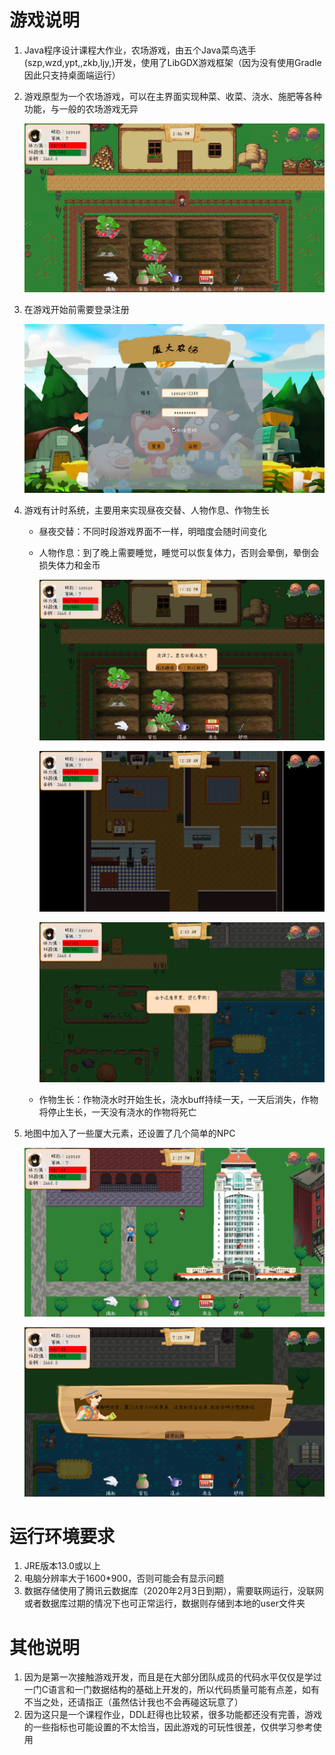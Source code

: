 # 游戏说明

1. Java程序设计课程大作业，农场游戏，由五个Java菜鸟选手(szp,wzd,ypt,,zkb,ljy,)开发，使用了LibGDX游戏框架（因为没有使用Gradle因此只支持桌面端运行）

2. 游戏原型为一个农场游戏，可以在主界面实现种菜、收菜、浇水、施肥等各种功能，与一般的农场游戏无异

   ![image-20200116230216351](./assets/screenshot/image-20200116230216351.png)

3. 在游戏开始前需要登录注册

   ![image-20200116230128608](./assets/screenshot/image-20200116230128608.png)

4. 游戏有计时系统，主要用来实现昼夜交替、人物作息、作物生长

   - 昼夜交替：不同时段游戏界面不一样，明暗度会随时间变化

   - 人物作息：到了晚上需要睡觉，睡觉可以恢复体力，否则会晕倒，晕倒会损失体力和金币

     ![image-20200116230722603](./assets/screenshot/image-20200116230722603.png)

     ![image-20200116230741099](./assets/screenshot/image-20200116230741099.png)

     ![image-20200116230954680](./assets/screenshot/image-20200116230954680.png)

   - 作物生长：作物浇水时开始生长，浇水buff持续一天，一天后消失，作物将停止生长，一天没有浇水的作物将死亡

5. 地图中加入了一些厦大元素，还设置了几个简单的NPC

   ![image-20200116230834442](./assets/screenshot/image-20200116230834442.png)

   ![image-20200116230903896](./assets/screenshot/image-20200116230903896.png)

# 运行环境要求

1. JRE版本13.0或以上
2. 电脑分辨率大于1600*900，否则可能会有显示问题
3. 数据存储使用了腾讯云数据库（2020年2月3日到期），需要联网运行，没联网或者数据库过期的情况下也可正常运行，数据则存储到本地的user文件夹

# 其他说明

1. 因为是第一次接触游戏开发，而且是在大部分团队成员的代码水平仅仅是学过一门C语言和一门数据结构的基础上开发的，所以代码质量可能有点差，如有不当之处，还请指正（虽然估计我也不会再碰这玩意了）
2. 因为这只是一个课程作业，DDL赶得也比较紧，很多功能都还没有完善，游戏的一些指标也可能设置的不太恰当，因此游戏的可玩性很差，仅供学习参考使用